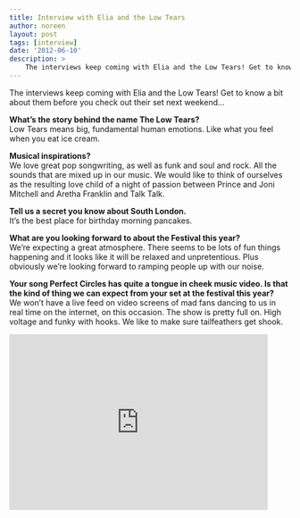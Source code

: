 ```yaml
---
title: Interview with Elia and the Low Tears
author: noreen
layout: post
tags: [interview]
date: '2012-06-10'
description: >
    The interviews keep coming with Elia and the Low Tears! Get to know a bit about them before you check out their set next weekend
---
```

The interviews keep coming with Elia and the Low Tears! Get to know a bit about them before you check out their set next weekend…

**What’s the story behind the name The Low Tears?**  
Low Tears means big, fundamental human emotions. Like what you feel when you eat ice cream.

**Musical inspirations?**  
We love great pop songwriting, as well as funk and soul and rock. All the sounds that are mixed up in our music. We would like to think of ourselves as the resulting love child of a night of passion between Prince and Joni Mitchell and Aretha Franklin and Talk Talk.

**Tell us a secret you know about South London.**  
It’s the best place for birthday morning pancakes.

**What are you looking forward to about the Festival this year?**  
We’re expecting a great atmosphere. There seems to be lots of fun things happening and it looks like it will be relaxed and unpretentious. Plus obviously we’re looking forward to ramping people up with our noise.

**Your song Perfect Circles has quite a tongue in cheek music video. Is that the kind of thing we can expect from your set at the festival this year?**  
We won’t have a live feed on video screens of mad fans dancing to us in real time on the internet, on this occasion. The show is pretty full on. High voltage and funky with hooks. We like to make sure tailfeathers get shook.

<p><iframe src="http://www.youtube.com/embed/VCxD-PitYiA" frameborder="0" width="463" height="315"> </iframe></p>